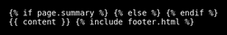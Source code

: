 <!DOCTYPE html>
<html lang="en-US">
    <head>
        <meta charset="utf-8">
        <meta name="viewport" content="width=device-width, initial-scale=1.0">
        <title>{% if page.title %}{{ page.title | append: " - Kian Faizi"}}{% else %}{{ site.title }}{% endif %}</title>
        <meta name="author" content="Kian Faizi">
        <!-- custom css -->
        <link rel="stylesheet" type="text/css" href="/assets/styles.css">
        <!-- fonts -->
        <link rel="preconnect" href="https://fonts.googleapis.com"> 
        <link rel="preconnect" href="https://fonts.gstatic.com" crossorigin>
        <link href="https://fonts.googleapis.com/css2?family=EB+Garamond:ital,wght@0,400;0,500;1,400;1,500&family=JetBrains+Mono:ital,wght@0,300;0,400;0,500;1,300;1,400;1,500&family=Joan&family=Lato:ital,wght@0,300;0,400;0,700;1,300;1,400;1,700&family=Libre+Baskerville:ital,wght@0,400;0,700;1,400&family=Libre+Caslon+Text:ital,wght@0,400;0,700;1,400&family=Rubik+Glitch&family=Rubik+Microbe&family=Rubik+Wet+Paint&display=swap" rel="stylesheet"> 
        <!-- open graph -->
        <meta name="title" property="og:title" content="{{ page.title }}">
        <meta property="og:type" content="website">
        <meta property="og:url" content="{{ page.url | prepend: site.url }}">
        <!-- twitter cards -->
        <meta name="twitter:site" content="@kianfaizi">
        <meta name="twitter:creator" content="@kianfaizi">
        <meta name="twitter:title" content="{{ page.title }}">
        <!-- descriptions -->
        {% if page.summary %}
        <meta name="description" property="og:description" content="{{ page.summary }}">
        <meta name="twitter:description" content="{{ page.summary }}">
        {% else %}
        <meta name="description" property="og:description" content="{{ site.description }}">
        <meta name="twitter:description" content="{{ site.description }}">
        {% endif %}
        <!-- favicon, etc -->
        <link rel="apple-touch-icon" sizes="180x180" href="/apple-touch-icon.png">
        <link rel="icon" type="image/png" sizes="32x32" href="/SC_favicon_32x32.png">
        <link rel="icon" type="image/png" sizes="16x16" href="/SC_favicon_16x16.png">
        <link rel="manifest" href="/site.webmanifest">
        <link rel="mask-icon" href="/safari-pinned-tab.svg" color="#575757">
        <meta name="msapplication-TileColor" content="#2b5797">
        <meta name="theme-color" content="#ffffff">
        <!-- privacy-conscious analytics -->
        <!--<script data-goatcounter="https://kian.goatcounter.com/count" async src="//gc.zgo.at/count.js"></script> -->
        <!-- page-specific css -->
        <style>
            html, body {
                background-color: black;
            }
            h1, h2 {
                font-family: 'Rubik Glitch';
            }
            .highlight pre, pre, .highlight .hll {
                background-color: #222;
                border: 1px solid #ccc;
                padding: 6px 10px;
                border-radius: 3px;
            }
            body, footer, a {
                color: white;
                font-family: 'Fira Code', monospace;
            }
            a:hover {
                color: black;
                background-color: white;
            }
            nav ul li a {
                font-family: 'Rubik Glitch';
                color: white;
                background-color: black;
            }            
        </style>
    </head>
    <body>
        <div class="content-container">
            {{ content }}
            {% include footer.html %}
        </div>
    </body>
</html>

